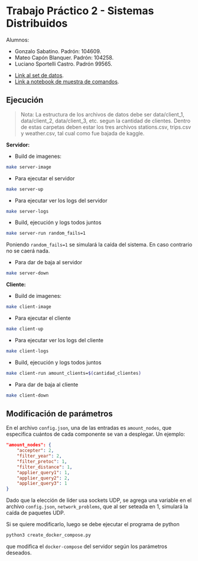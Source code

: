 # Trabajo Práctico 2 - Sistemas Distribuidos
Alumnos: 

* Gonzalo Sabatino. Padrón: 104609.
* Mateo Capón Blanquer. Padrón: 104258.
* Luciano Sportelli Castro. Padrón 99565.

- [Link al set de datos](https://www.kaggle.com/datasets/jeanmidev/public-bike-sharing-in-north-america).
- [Link a notebook de muestra de comandos](https://www.kaggle.com/code/pablodroca/bike-rides-analyzer).

## Ejecución
> Nota: La estructura de los archivos de datos debe ser data/client_1, data/client_2, data/client_3, etc. segun la cantidad de clientes. Dentro de estas carpetas deben estar los tres archivos stations.csv, trips.csv y weather.csv, tal cual como fue bajada de kaggle.


**Servidor:**
* Build de imagenes:
```bash
make server-image
```

* Para ejecutar el servidor
```bash
make server-up
```

* Para ejecutar ver los logs del servidor
```bash
make server-logs
```

* Build, ejecución y logs todos juntos
```bash
make server-run random_fails=1
```

Poniendo `random_fails=1` se simulará la caída del sistema. En caso contrario no se caerá nada.

* Para dar de baja al servidor
```bash
make server-down
```

**Cliente:**
* Build de imagenes:
```bash
make client-image
```

* Para ejecutar el cliente
```bash
make client-up
```

* Para ejecutar ver los logs del cliente
```bash
make client-logs
```

* Build, ejecución y logs todos juntos
```bash
make client-run amount_clients=$(cantidad_clientes)
```

* Para dar de baja al cliente
```bash
make client-down
```

## Modificación de parámetros
En el archivo `config.json`, una de las entradas es `amount_nodes`, que especifica cuántos de cada componente se van a desplegar. Un ejemplo:
```json
"amount_nodes": {
	"accepter": 2,
	"filter_year": 2,
	"filter_pretoc": 1,
	"filter_distance": 1,
	"applier_query1": 1,
	"applier_query2": 2,
	"applier_query3": 1
}
```

Dado que la elección de líder usa sockets UDP, se agrega una variable en el archivo `config.json`, `network_problems`, que al ser seteada en 1, simulará la caída de paquetes UDP. 

Si se quiere modificarlo, luego se debe ejecutar el programa de python
```python
python3 create_docker_compose.py
```

que modifica el `docker-compose` del servidor según los parámetros deseados.

